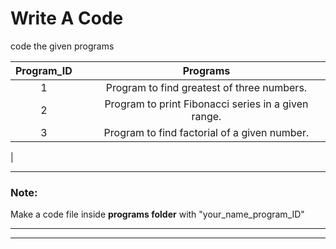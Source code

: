 # Write A Code

code the given programs

 | Program_ID |  | Programs
| :---: | :---: | :---: |
| 1  |  |Program to find greatest of three numbers. |
| 2  |  |Program to print Fibonacci series in a given range. |
| 3  |  |Program to find factorial of a given number.
 |
 ***

### Note: 
Make a code file inside **programs folder** with "your_name_program_ID"

***
***
